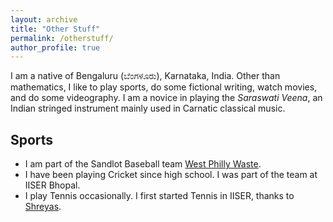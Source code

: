 ```yaml
---
layout: archive
title: "Other Stuff"
permalink: /otherstuff/
author_profile: true
---
```


I am a native of Bengaluru (ಬೆಂಗಳೂರು), Karnataka, India. Other than mathematics, I like to play sports, do some fictional writing, watch movies, and do some videography. I am a novice in playing the _Saraswati Veena_, an Indian stringed instrument mainly used in Carnatic classical music.

Sports
------
* I am part of the Sandlot Baseball team [West Philly Waste](https://www.facebook.com/westphillywaste/).
* I have been playing Cricket since high school. I was part of the team at IISER Bhopal.
* I play Tennis occasionally. I first started Tennis in IISER, thanks to [Shreyas](https://samagashreyas.github.io/).   

